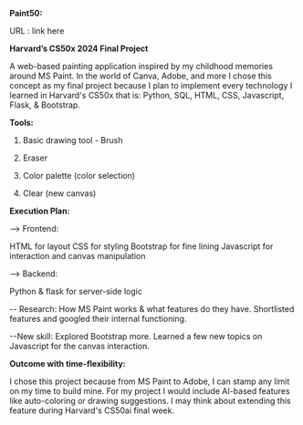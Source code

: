 **Paint50:**

URL : link here

**Harvard’s CS50x 2024 Final Project**


A web-based painting application inspired by my childhood memories around MS Paint. In the world of Canva, Adobe, and more I chose this concept as my final project because I plan to implement every technology I learned in Harvard's CS50x that is: Python, SQL, HTML, CSS, Javascript, Flask, & Bootstrap.


**Tools:**


  1. Basic drawing tool - Brush

  2. Eraser

  3. Color palette (color selection)

  4. Clear (new canvas)


**Execution Plan:**


--> Frontend:


HTML for layout
CSS for styling
Bootstrap for fine lining
Javascript for interaction and canvas manipulation

--> Backend:

Python & flask for server-side logic

-- Research: 
How MS Paint works & what features do they have. Shortlisted features and googled their internal functioning.

--New skill: 
Explored Bootstrap more. Learned a few new topics on Javascript for the canvas interaction.


**Outcome with time-flexibility:**


I chose this project because from MS Paint to Adobe, I can stamp any limit on my time to build mine. For my project I would include AI-based features like auto-coloring or drawing suggestions. I may think about extending this feature during Harvard's CS50ai final week.
